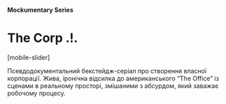 #### Mockumentary Series

# The Corp .!.

[mobile-slider]

Псевдодокументальний бекстейдж-серіал про створення власної корпорації. Жива, іронічна відсилка до американського “The Office” із сценами в реальному просторі, змішаними з абсурдом, який заважає робочому процесу.